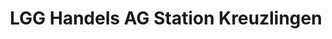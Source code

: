 ---
title: "LGG Handels AG Station Kreuzlingen"
url: /kreuzlingen/lgg-handels-ag-station-kreuzlingen/
shop: Lebensmittel
---